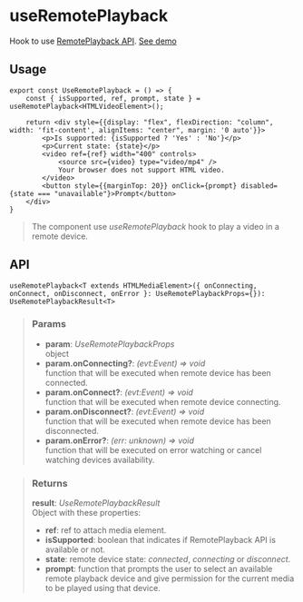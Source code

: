 # useRemotePlayback
Hook to use [RemotePlayback API](https://developer.mozilla.org/en-US/docs/Web/API/RemotePlayback). [See demo](https://ndriadev.github.io/react-tools/#/hooks/api-dom/useRemotePlayback)

## Usage

```tsx
export const UseRemotePlayback = () => {
	const { isSupported, ref, prompt, state } = useRemotePlayback<HTMLVideoElement>();

	return <div style={{display: "flex", flexDirection: "column", width: 'fit-content', alignItems: "center", margin: '0 auto'}}>
		<p>Is supported: {isSupported ? 'Yes' : 'No'}</p>
		<p>Current state: {state}</p>
		<video ref={ref} width="400" controls>
			<source src={video} type="video/mp4" />
			Your browser does not support HTML video.
		</video>
		<button style={{marginTop: 20}} onClick={prompt} disabled={state === "unavailable"}>Prompt</button>
	</div>
}

```

> The component use _useRemotePlayback_ hook to play a video in a remote device.


## API

```tsx
useRemotePlayback<T extends HTMLMediaElement>({ onConnecting, onConnect, onDisconnect, onError }: UseRemotePlaybackProps={}): UseRemotePlaybackResult<T>
```


> ### Params
>
> - __param__: _UseRemotePlaybackProps_  
object
> - __param.onConnecting?__: _(evt:Event) => void_  
function that will be executed when remote device has been connected.
> - __param.onConnect?__: _(evt:Event) => void_  
function that will be executed when remote device connecting.
> - __param.onDisconnect?__: _(evt:Event) => void_  
function that will be executed when remote device has been disconnected.
> - __param.onError?__: _(err: unknown) => void_  
function that will be executed on error watching or cancel watching devices availability.
>



> ### Returns
>
> __result__:  _UseRemotePlaybackResult_  
> Object with these properties:
> - __ref__: ref to attach media element.
> - __isSupported__: boolean that indicates if RemotePlayback API is available or not.
> - __state__: remote device state: _connected_, _connecting_ or _disconnect_.
> - __prompt__: function that prompts the user to select an available remote playback device and give permission for the current media to be played using that device.
>